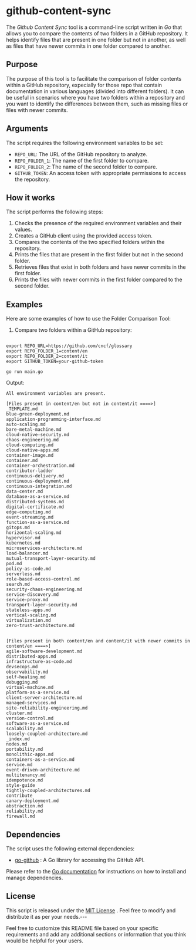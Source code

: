 # github-content-sync
The *Github Content Sync* tool is a command-line script written in *Go* that allows you to compare the contents of two folders in a GitHub repository. 
It helps identify files that are present in one folder but not in another, as well as files that have newer commits in one folder compared to another.
## Purpose

The purpose of this tool is to facilitate the comparison of folder contents within a GitHub repository, expecially for those repo that contain documentation in various languages (divided into different folders).
It can be useful in scenarios where you have two folders within a repository and you want to identify the differences between them, such as missing files or files with newer commits.
## Arguments

The script requires the following environment variables to be set: 
- `REPO_URL`: The URL of the GitHub repository to analyze. 
- `REPO_FOLDER_1`: The name of the first folder to compare. 
- `REPO_FOLDER_2`: The name of the second folder to compare. 
- `GITHUB_TOKEN`: An access token with appropriate permissions to access the repository.
## How it works

The script performs the following steps:
1. Checks the presence of the required environment variables and their values.
2. Creates a GitHub client using the provided access token.
3. Compares the contents of the two specified folders within the repository.
4. Prints the files that are present in the first folder but not in the second folder.
5. Retrieves files that exist in both folders and have newer commits in the first folder.
6. Prints the files with newer commits in the first folder compared to the second folder.
## Examples

Here are some examples of how to use the Folder Comparison Tool:
1. Compare two folders within a GitHub repository:

```shell

export REPO_URL=https://github.com/cncf/glossary
export REPO_FOLDER_1=content/en
export REPO_FOLDER_2=content/it
export GITHUB_TOKEN=your-github-token

go run main.go
```


Output:
```console
All environment variables are present.

[Files present in content/en but not in content/it ====>]
_TEMPLATE.md
blue-green-deployment.md
application-programming-interface.md
auto-scaling.md
bare-metal-machine.md
cloud-native-security.md
chaos-engineering.md
cloud-computing.md
cloud-native-apps.md
container-image.md
container.md
container-orchestration.md
contributor-ladder
continuous-delivery.md
continuous-deployment.md
continuous-integration.md
data-center.md
database-as-a-service.md
distributed-systems.md
digital-certificate.md
edge-computing.md
event-streaming.md
function-as-a-service.md
gitops.md
horizontal-scaling.md
hypervisor.md
kubernetes.md
microservices-architecture.md
load-balancer.md
mutual-transport-layer-security.md
pod.md
policy-as-code.md
serverless.md
role-based-access-control.md
search.md
security-chaos-engineering.md
service-discovery.md
service-proxy.md
transport-layer-security.md
stateless-apps.md
vertical-scaling.md
virtualization.md
zero-trust-architecture.md


[Files present in both content/en and content/it with newer commits in content/en ====>]
agile-software-development.md
distributed-apps.md
infrastructure-as-code.md
devsecops.md
observability.md
self-healing.md
debugging.md
virtual-machine.md
platform-as-a-service.md
client-server-architecture.md
managed-services.md
site-reliability-engineering.md
cluster.md
version-control.md
software-as-a-service.md
scalability.md
loosely-coupled-architecture.md
_index.md
nodes.md
portability.md
monolithic-apps.md
containers-as-a-service.md
service.md
event-driven-architecture.md
multitenancy.md
idempotence.md
style-guide
tightly-coupled-architectures.md
contribute
canary-deployment.md
abstraction.md
reliability.md
firewall.md
```  





## Dependencies

The script uses the following external dependencies: 
- [go-github](https://github.com/google/go-github) : A Go library for accessing the GitHub API.

Please refer to the [Go documentation](https://golang.org/doc/)  for instructions on how to install and manage dependencies.
## License

This script is released under the [MIT License](https://chat.openai.com/LICENSE) . Feel free to modify and distribute it as per your needs.---

Feel free to customize this README file based on your specific requirements and add any additional sections or information that you think would be helpful for your users.
